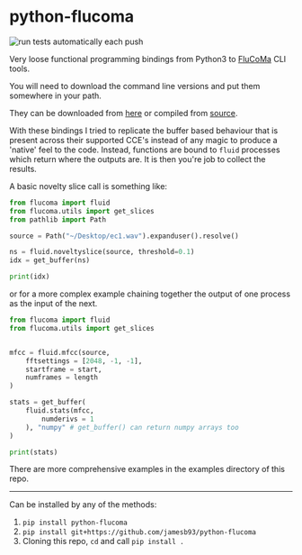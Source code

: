 # python-flucoma

![run tests automatically each push](https://github.com/jamesb93/python-flucoma/workflows/run%20tests%20automatically%20each%20push/badge.svg?event=push)

Very loose functional programming bindings from Python3 to [FluCoMa](https://www.flucoma.org) CLI tools.

You will need to download the command line versions and put them somewhere in your path.

They can be downloaded from [here](https://www.flucoma.org/download/) or compiled from [source](https://github.com/flucoma/flucoma-cli).

With these bindings I tried to replicate the buffer based behaviour that is present across their supported CCE's instead of any magic to produce a 'native' feel to the code.
Instead, functions are bound to `fluid` processes which return where the outputs are. It is then you're job to collect the results.

A basic novelty slice call is something like:

```python
from flucoma import fluid
from flucoma.utils import get_slices
from pathlib import Path

source = Path("~/Desktop/ec1.wav").expanduser().resolve()

ns = fluid.noveltyslice(source, threshold=0.1)
idx = get_buffer(ns)

print(idx)
```

or for a more complex example chaining together the output of one process as the input of the next.

```python
from flucoma import fluid
from flucoma.utils import get_slices


mfcc = fluid.mfcc(source, 
    fftsettings = [2048, -1, -1],
    startframe = start,
    numframes = length
)

stats = get_buffer(
    fluid.stats(mfcc,
        numderivs = 1
    ), "numpy" # get_buffer() can return numpy arrays too
)

print(stats)
```

There are more comprehensive examples in the examples directory of this repo.

---

Can be installed by any of the methods:

1. `pip install python-flucoma`
2. `pip install git+https://github.com/jamesb93/python-flucoma`
3. Cloning this repo, `cd` and call `pip install .`


